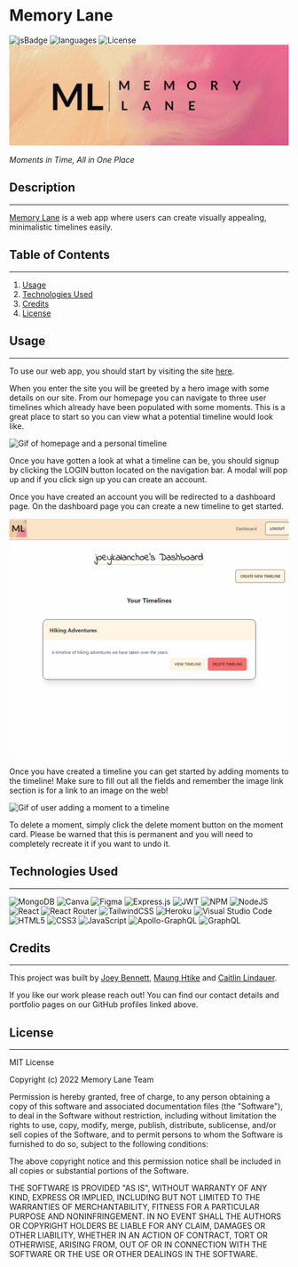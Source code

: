 # **Memory Lane**
![jsBadge](https://img.shields.io/github/languages/top/coderbennett/memory-lane)
![languages](https://img.shields.io/github/languages/count/coderbennett/memory-lane)
![License](https://img.shields.io/badge/license-MIT-blue)
![Memory Lane Banner](client/src/assets/memoryLaneBanner.png)

*Moments in Time, All in One Place*

## **Description**
---
<a href="https://the-memory-lane.herokuapp.com/" target="_blank">Memory Lane</a> is a web app where users can create visually appealing, minimalistic timelines easily.

## **Table of Contents**
---
1. [Usage](#usage)
2. [Technologies Used](#technologies-used)
3. [Credits](#credits)
4. [License](#license)

## **Usage**
---
To use our web app, you should start by visiting the site <a href="https://the-memory-lane.herokuapp.com/" target="_blank">here</a>.

When you enter the site you will be greeted by a hero image with some details on our site. From our homepage you can navigate to three user timelines which already have been populated with some moments. This is a great place to start so you can view what a potential timeline would look like.

![Gif of homepage and a personal timeline](client/src/assets/homepage.gif)

Once you have gotten a look at what a timeline can be, you should signup by clicking the LOGIN button located on the navigation bar. A modal will pop up and if you click sign up you can create an account.

Once you have created an account you will be redirected to a dashboard page. On the dashboard page you can create a new timeline to get started.

![Gif of dashboard and creating a timeline](client/src/assets/dashboard.gif)

Once you have created a timeline you can get started by adding moments to the timeline! Make sure to fill out all the fields and remember the image link section is for a link to an image on the web!

![Gif of user adding a moment to a timeline](client/src/assets/timeline.gif)

To delete a moment, simply click the delete moment button on the moment card. Please be warned that this is permanent and you will need to completely recreate it if you want to undo it.

## **Technologies Used**
---
![MongoDB](https://img.shields.io/badge/MongoDB-%234ea94b.svg?style=for-the-badge&logo=mongodb&logoColor=white)
![Canva](https://img.shields.io/badge/Canva-%2300C4CC.svg?style=for-the-badge&logo=Canva&logoColor=white)
![Figma](https://img.shields.io/badge/figma-%23F24E1E.svg?style=for-the-badge&logo=figma&logoColor=white)
![Express.js](https://img.shields.io/badge/express.js-%23404d59.svg?style=for-the-badge&logo=express&logoColor=%2361DAFB)
![JWT](https://img.shields.io/badge/JWT-black?style=for-the-badge&logo=JSON%20web%20tokens)
![NPM](https://img.shields.io/badge/NPM-%23000000.svg?style=for-the-badge&logo=npm&logoColor=white)
![NodeJS](https://img.shields.io/badge/node.js-6DA55F?style=for-the-badge&logo=node.js&logoColor=white)
![React](https://img.shields.io/badge/react-%2320232a.svg?style=for-the-badge&logo=react&logoColor=%2361DAFB)
![React Router](https://img.shields.io/badge/React_Router-CA4245?style=for-the-badge&logo=react-router&logoColor=white)
![TailwindCSS](https://img.shields.io/badge/tailwindcss-%2338B2AC.svg?style=for-the-badge&logo=tailwind-css&logoColor=white)
![Heroku](https://img.shields.io/badge/heroku-%23430098.svg?style=for-the-badge&logo=heroku&logoColor=white)
![Visual Studio Code](https://img.shields.io/badge/Visual%20Studio%20Code-0078d7.svg?style=for-the-badge&logo=visual-studio-code&logoColor=white)
![HTML5](https://img.shields.io/badge/html5-%23E34F26.svg?style=for-the-badge&logo=html5&logoColor=white)
![CSS3](https://img.shields.io/badge/css3-%231572B6.svg?style=for-the-badge&logo=css3&logoColor=white)
![JavaScript](https://img.shields.io/badge/javascript-%23323330.svg?style=for-the-badge&logo=javascript&logoColor=%23F7DF1E)
![Apollo-GraphQL](https://img.shields.io/badge/-ApolloGraphQL-311C87?style=for-the-badge&logo=apollo-graphql)
![GraphQL](https://img.shields.io/badge/-GraphQL-E10098?style=for-the-badge&logo=graphql&logoColor=white)

## **Credits**
---
This project was built by [Joey Bennett](https://github.com/coderbennett), [Maung Htike](https://github.com/Sfzmango) and [Caitlin Lindauer](https://github.com/CL2731).

If you like our work please reach out! You can find our contact details and portfolio pages on our GitHub profiles linked above.

## **License**
---
MIT License

Copyright (c) 2022 Memory Lane Team

Permission is hereby granted, free of charge, to any person obtaining a copy
of this software and associated documentation files (the "Software"), to deal
in the Software without restriction, including without limitation the rights
to use, copy, modify, merge, publish, distribute, sublicense, and/or sell
copies of the Software, and to permit persons to whom the Software is
furnished to do so, subject to the following conditions:

The above copyright notice and this permission notice shall be included in all
copies or substantial portions of the Software.

THE SOFTWARE IS PROVIDED "AS IS", WITHOUT WARRANTY OF ANY KIND, EXPRESS OR
IMPLIED, INCLUDING BUT NOT LIMITED TO THE WARRANTIES OF MERCHANTABILITY,
FITNESS FOR A PARTICULAR PURPOSE AND NONINFRINGEMENT. IN NO EVENT SHALL THE
AUTHORS OR COPYRIGHT HOLDERS BE LIABLE FOR ANY CLAIM, DAMAGES OR OTHER
LIABILITY, WHETHER IN AN ACTION OF CONTRACT, TORT OR OTHERWISE, ARISING FROM,
OUT OF OR IN CONNECTION WITH THE SOFTWARE OR THE USE OR OTHER DEALINGS IN THE
SOFTWARE.
